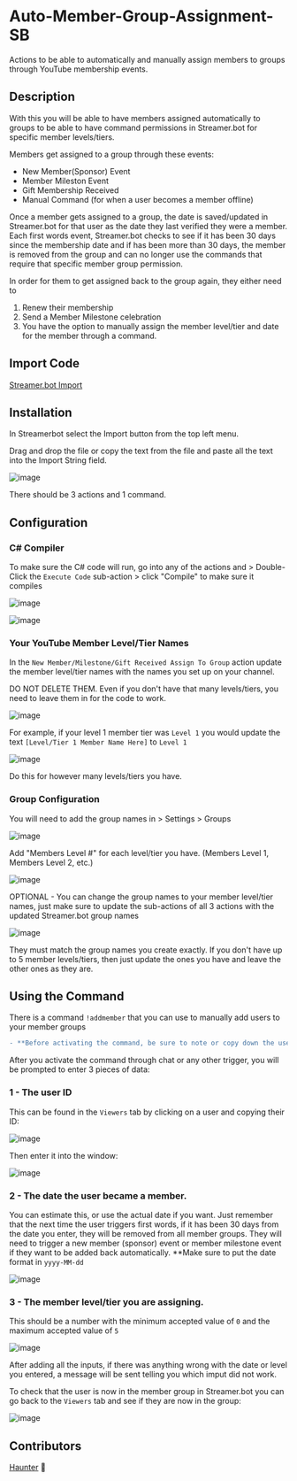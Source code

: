 # Auto-Member-Group-Assignment-SB
Actions to be able to automatically and manually assign members to groups through YouTube membership events.




## **Description** 
 
With this you will be able to have members assigned automatically to groups to be able to have command permissions in Streamer.bot for specific member levels/tiers. 


Members get assigned to a group through these events:
- New Member(Sponsor) Event
- Member Mileston Event
- Gift Membership Received
- Manual Command (for when a user becomes a member offline)

Once a member gets assigned to a group, the date is saved/updated in Streamer.bot for that user as the date they last verified they were a member. Each first words event, Streamer.bot checks to see if it has been 30 days since the membership date and if has been more than 30 days, the member is removed from the group and can no longer use the commands that require that specific member group permission.

In order for them to get assigned back to the group again, they either need to 
1. Renew their membership
2. Send a Member Milestone celebration
3. You have the option to manually assign the member level/tier and date for the member through a command.


## **Import Code** 

[Streamer.bot Import](https://github.com/Haunter56/Auto-Member-Group-Assignment-SB/blob/main/youtube_member_auto_assign.sb)


## **Installation** 

In Streamerbot select the Import button from the top left menu.

Drag and drop the file or copy the text from the file and paste all the text into the Import String field.

![image](https://github.com/Haunter56/Auto-Member-Group-Assignment-SB/assets/107263697/6eb8274b-5847-4bde-836b-5ef96ea47199)

There should be 3 actions and 1 command.


## **Configuration** 


### C# Compiler
To make sure the C# code will run, go into any of the actions and  > Double-Click the `Execute Code` sub-action > click "Compile" to make sure it compiles


![image](https://github.com/Haunter56/Auto-Member-Group-Assignment-SB/assets/107263697/cbbd08f8-2aaf-47d5-b6d7-7aa3ddf66a63)


![image](https://github.com/Haunter56/Auto-Member-Group-Assignment-SB/assets/107263697/dc2eb2e9-a96d-4515-8408-93ba30c2f7e7)



### Your YouTube Member Level/Tier Names
In the `New Member/Milestone/Gift Received Assign To Group` action update the member level/tier names with the names you set up on your channel. 

DO NOT DELETE THEM. Even if you don't have that many levels/tiers, you need to leave them in for the code to work.

![image](https://github.com/Haunter56/Auto-Member-Group-Assignment-SB/assets/107263697/69f40f6e-3cf6-45c2-811d-3e5412f8c1cd)

For example, if your level 1 member tier was `Level 1` you would update the text `[Level/Tier 1 Member Name Here]` to `Level 1`

![image](https://github.com/Haunter56/Auto-Member-Group-Assignment-SB/assets/107263697/53714694-79da-4f06-bdbb-26ca9e27cdee)


Do this for however many levels/tiers you have.




### Group Configuration

You will need to add the group names in > Settings > Groups

![image](https://github.com/Haunter56/Auto-Member-Group-Assignment-SB/assets/107263697/1a25c043-d8fd-4c99-8053-e1a41ed9eac3)

Add "Members Level #" for each level/tier you have. (Members Level 1, Members Level 2, etc.)


![image](https://github.com/Haunter56/Auto-Member-Group-Assignment-SB/assets/107263697/165c6279-f8d5-40e9-ae4d-9aafecd8aeec)



OPTIONAL - You can change the group names to your member level/tier names, just make sure to update the sub-actions of all 3 actions with the updated Streamer.bot group names

![image](https://github.com/Haunter56/Auto-Member-Group-Assignment-SB/assets/107263697/70d92949-12c3-438b-a31c-47e602e89f9e)



They must match the group names you create exactly. If you don't have up to 5 member levels/tiers, then just update the ones you have and leave the other ones as they are.


## **Using the Command** 

There is a command `!addmember` that you can use to manually add users to your member groups

```diff
- **Before activating the command, be sure to note or copy down the user ID**
```

After you activate the command through chat or any other trigger, you will be prompted to enter 3 pieces of data:

### 1 - The user ID

This can be found in the `Viewers` tab by clicking on a user and copying their ID:

![image](https://github.com/Haunter56/Auto-Member-Group-Assignment-SB/assets/107263697/36f5eaec-3aa6-4221-bb28-c3bad41a84e9)

Then enter it into the window:

![image](https://github.com/Haunter56/Auto-Member-Group-Assignment-SB/assets/107263697/921c70f8-b530-4aaa-885b-2c1df35bd0f4)


### 2 - The date the user became a member.

You can estimate this, or use the actual date if you want. Just remember that the next time the user triggers first words, if it has been 30 days from the date you enter, they will be removed from all member groups. They will need to trigger a new member (sponsor) event or member milestone event if they want to be added back automatically.
**Make sure to put the date format in `yyyy-MM-dd`

![image](https://github.com/Haunter56/Auto-Member-Group-Assignment-SB/assets/107263697/fef512e6-1e9b-4e50-a3f5-36ea249f1cc9)


### 3 - The member level/tier you are assigning.

This should be a number with the minimum accepted value of `0` and the maximum accepted value of `5`

![image](https://github.com/Haunter56/Auto-Member-Group-Assignment-SB/assets/107263697/4f9bde91-c0c3-450e-9f20-4404dc0fc452)


After adding all the inputs, if there was anything wrong with the date or level you entered, a message will be sent telling you which imput did not work.

To check that the user is now in the member group in Streamer.bot you can go back to the `Viewers` tab and see if they are now in the group:

![image](https://github.com/Haunter56/Auto-Member-Group-Assignment-SB/assets/107263697/3e29c880-2853-4852-9a3e-a63d6d661b59)




## Contributors
[Haunter](https://www.youtube.com/channel/UC9qO6-NFvWwhde5o2B_DMzQ) 👻


